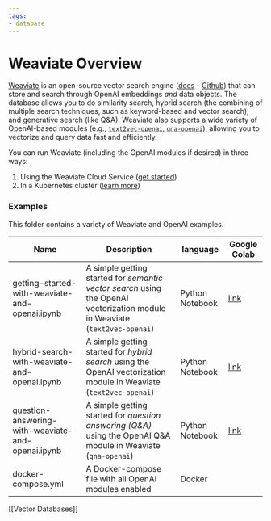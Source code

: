 ```yaml
---
tags:
- database
---
```


# Weaviate Overview

[​Weaviate](https://weaviate.io) is an open-source vector search engine ([docs](https://weaviate.io/developers/weaviate) - [Github](https://github.com/weaviate/weaviate)) that can store and search through OpenAI embeddings _and_ data objects. The database allows you to do similarity search, hybrid search (the combining of multiple search techniques, such as keyword-based and vector search), and generative search (like Q&A). Weaviate also supports a wide variety of OpenAI-based modules (e.g., [`text2vec-openai`](https://weaviate.io/developers/weaviate/modules/retriever-vectorizer-modules/text2vec-openai), [`qna-openai`](https://weaviate.io/developers/weaviate/modules/reader-generator-modules/qna-openai)), allowing you to vectorize and query data fast and efficiently.

You can run Weaviate (including the OpenAI modules if desired) in three ways:

1. Using the Weaviate Cloud Service ([get started](https://weaviate.io/developers/weaviate/quickstart/installation#weaviate-cloud-service))
2. In a Kubernetes cluster ([learn more](https://weaviate.io/developers/weaviate/installation/kubernetes))

### Examples

This folder contains a variety of Weaviate and OpenAI examples.

| Name                                              | Description                                                                                                                 | language        | Google Colab                                                                      |
| ------------------------------------------------- | --------------------------------------------------------------------------------------------------------------------------- | --------------- | --------------------------------------------------------------------------------- |
| getting-started-with-weaviate-and-openai.ipynb    | A simple getting started for *semantic vector search* using the OpenAI vectorization module in Weaviate (`text2vec-openai`) | Python Notebook | [link](https://colab.research.google.com/drive/1RxpDE_ruCnoBB3TfwAZqdjYgHJhtdwhK) |
| hybrid-search-with-weaviate-and-openai.ipynb      | A simple getting started for *hybrid search* using the OpenAI vectorization module in Weaviate (`text2vec-openai`)          | Python Notebook | [link](https://colab.research.google.com/drive/1E75BALWoKrOjvUhaznJKQO0A-B1QUPZ4) |
| question-answering-with-weaviate-and-openai.ipynb | A simple getting started for *question answering (Q&A)* using the OpenAI Q&A module in Weaviate (`qna-openai`)              | Python Notebook | [link](https://colab.research.google.com/drive/1pUerUZrJaknEboDxDxsuf3giCK0MJJgm) |
| docker-compose.yml                                | A Docker-compose file with all OpenAI modules enabled                                                                       | Docker          |                                                                                   |

  [[Vector Databases]]